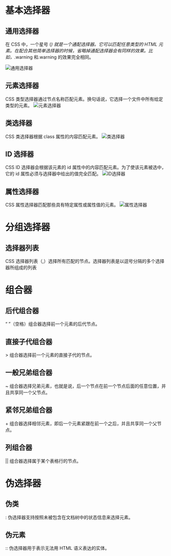 # 基本选择器

## 通用选择器

在 CSS 中，一个星号 (_) 就是一个通配选择器。它可以匹配任意类型的 HTML 元素。在配合其他简单选择器的时候，省略掉通配选择器会有同样的效果。比如，_.warning 和.warning 的效果完全相同。

![通用选择器](../study-plan/img/universal-selectors.png)

## 元素选择器

CSS 类型选择器通过节点名称匹配元素。换句话说，它选择一个文件中所有给定类型的元素。
![元素选择器](../study-plan/img/type-selectors.png)

## 类选择器

CSS 类选择器根据 class 属性的内容匹配元素。
![类选择器](../study-plan/img/class-selectors.png)

## ID 选择器

CSS ID 选择器会根据该元素的 id 属性中的内容匹配元素。为了使该元素被选中，它的 id 属性必须与选择器中给出的值完全匹配。
![ID选择器](../study-plan/img/id-selectors.png)

## 属性选择器

CSS 属性选择器匹配那些具有特定属性或属性值的元素。
![属性选择器](../study-plan/img/attribute-selectors.png)

# 分组选择器

## 选择器列表

CSS 选择器列表（,）选择所有匹配的节点。选择器列表是以逗号分隔的多个选择器所组成的列表

# 组合器

## 后代组合器

“ ”（空格）组合器选择前一个元素的后代节点。

## 直接子代组合器

\> 组合器选择前一个元素的直接子代的节点。

## 一般兄弟组合器

~ 组合器选择兄弟元素，也就是说，后一个节点在前一个节点后面的任意位置，并且共享同一个父节点。

## 紧邻兄弟组合器

\+ 组合器选择相邻元素，即后一个元素紧跟在前一个之后，并且共享同一个父节点。

## 列组合器

|| 组合器选择属于某个表格行的节点。

# 伪选择器

## 伪类

: 伪选择器支持按照未被包含在文档树中的状态信息来选择元素。

## 伪元素

:: 伪选择器用于表示无法用 HTML 语义表达的实体。
